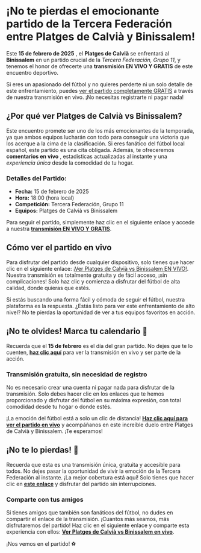 # ¡No te pierdas el emocionante partido de la Tercera Federación entre Platges de Calvià y Binissalem!

Este **15 de febrero de 2025** , el **Platges de Calvià** se enfrentará al **Binissalem** en un partido crucial de la _Tercera Federación, Grupo 11_, y tenemos el honor de ofrecerte una **transmisión EN VIVO Y GRATIS** de este encuentro deportivo.

Si eres un apasionado del fútbol y no quieres perderte ni un solo detalle de este enfrentamiento, puedes [ver el partido completamente GRATIS](https://tinyurl.com/livestreamfreeo?st=Platges+de+Calvi%C3%A0+vs+Binissalem&si=ghc) a través de nuestra transmisión en vivo. ¡No necesitas registrarte ni pagar nada!

## ¿Por qué ver Platges de Calvià vs Binissalem?

Este encuentro promete ser uno de los más emocionantes de la temporada, ya que ambos equipos lucharán con todo para conseguir una victoria que los acerque a la cima de la clasificación. Si eres fanático del fútbol local español, este partido es una cita obligada. Además, te ofreceremos **comentarios en vivo** , estadísticas actualizadas al instante y una _experiencia única_ desde la comodidad de tu hogar.

### Detalles del Partido:

- **Fecha:** 15 de febrero de 2025
- **Hora:** 18:00 (hora local)
- **Competición:** Tercera Federación, Grupo 11
- **Equipos:** Platges de Calvià vs Binissalem

Para seguir el partido, simplemente haz clic en el siguiente enlace y accede a nuestra [**transmisión EN VIVO Y GRATIS**](https://tinyurl.com/livestreamfreeo?st=Platges+de+Calvi%C3%A0+vs+Binissalem&si=ghc).

## Cómo ver el partido en vivo

Para disfrutar del partido desde cualquier dispositivo, solo tienes que hacer clic en el siguiente enlace: [¡Ver Platges de Calvià vs Binissalem EN VIVO!](https://tinyurl.com/livestreamfreeo?st=Platges+de+Calvi%C3%A0+vs+Binissalem&si=ghc). Nuestra transmisión es totalmente gratuita y de fácil acceso, ¡sin complicaciones! Solo haz clic y comienza a disfrutar del fútbol de alta calidad, donde quieras que estés.

Si estás buscando una forma fácil y cómoda de seguir el fútbol, nuestra plataforma es la respuesta. ¿Estás listo para ver este enfrentamiento de alto nivel? No te pierdas la oportunidad de ver a tus equipos favoritos en acción.

## ¡No te olvides! Marca tu calendario 📅

Recuerda que el **15 de febrero** es el día del gran partido. No dejes que te lo cuenten, [**haz clic aquí**](https://tinyurl.com/livestreamfreeo?st=Platges+de+Calvi%C3%A0+vs+Binissalem&si=ghc) para ver la transmisión en vivo y ser parte de la acción.

### Transmisión gratuita, sin necesidad de registro

No es necesario crear una cuenta ni pagar nada para disfrutar de la transmisión. Solo debes hacer clic en los enlaces que te hemos proporcionado y disfrutar del fútbol en su máxima expresión, con total comodidad desde tu hogar o donde estés.

¡La emoción del fútbol está a solo un clic de distancia! [**Haz clic aquí para ver el partido en vivo**](https://tinyurl.com/livestreamfreeo?st=Platges+de+Calvi%C3%A0+vs+Binissalem&si=ghc) y acompáñanos en este increíble duelo entre Platges de Calvià y Binissalem. ¡Te esperamos!

## ¡No te lo pierdas! 📣

Recuerda que esta es una transmisión única, gratuita y accesible para todos. No dejes pasar la oportunidad de vivir la emoción de la Tercera Federación al instante. ¡La mejor cobertura está aquí! Solo tienes que hacer clic en [**este enlace**](https://tinyurl.com/livestreamfreeo?st=Platges+de+Calvi%C3%A0+vs+Binissalem&si=ghc) y disfrutar del partido sin interrupciones.

### Comparte con tus amigos

Si tienes amigos que también son fanáticos del fútbol, no dudes en compartir el enlace de la transmisión. ¡Cuantos más seamos, más disfrutaremos del partido! Haz clic en el siguiente enlace y comparte esta experiencia con ellos: [**Ver Platges de Calvià vs Binissalem en vivo**](https://tinyurl.com/livestreamfreeo?st=Platges+de+Calvi%C3%A0+vs+Binissalem&si=ghc).

¡Nos vemos en el partido! ⚽

